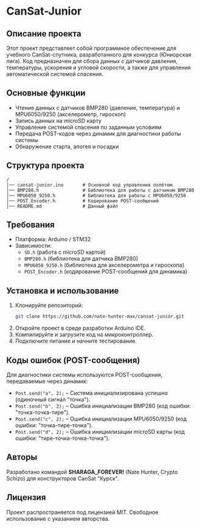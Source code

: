 # CanSat-Junior

## Описание проекта
Этот проект представляет собой программное обеспечение для учебного CanSat-спутника, разработанного для конкурса (Юниорская лига). Код предназначен для сбора данных с датчиков давления, температуры, ускорения и угловой скорости, а также для управления автоматической системой спасения.

## Основные функции
- Чтение данных с датчиков BMP280 (давление, температура) и MPU6050/9250 (акселерометр, гироскоп)
- Запись данных на microSD карту
- Управление системой спасения по заданным условиям
- Передача POST-кодов через динамик для диагностики работы системы
- Обнаружение старта, апогея и посадки

## Структура проекта
```
/
│── cansat-junior.ino		# Основной код управления полётом
│── BMP280.h				# Библиотека для работы с датчиком BMP280
│── MPU6050_9250.h 			# Библиотека для работы с MPU6050/9250
│── POST_Encoder.h 			# Кодирование POST-сообщений
│── README.md				# Данный файл
```

## Требования
- Платформа: Arduino / STM32
- Зависимости:
  - `SD.h` (работа с microSD картой)
  - `BMP280.h` (библиотека для датчика BMP280)
  - `MPU6050_9250.h` (библиотека для акселерометра и гироскопа)
  - `POST_Encoder.h` (кодирование POST-сообщений для динамика)

## Установка и использование
1. Клонируйте репозиторий:
   ```sh
   git clone https://github.com/nate-hunter-max/cansat-junior.git
   ```
2. Откройте проект в среде разработки Arduino IDE.
3. Компилируйте и загрузите код на микроконтроллер.
4. Подключите питание и начните тестирование.

## Коды ошибок (POST-сообщения)
Для диагностики системы используются POST-сообщения, передаваемые через динамик:
- `Post.send("a", 2);` – Система инициализирована успешно (одиночный сигнал "точка").
- `Post.send("b", 2);` – Ошибка инициализации BMP280 (код ошибки: "точка-точка-тире").
- `Post.send("c", 2);` – Ошибка инициализации MPU6050/9250 (код ошибки: "точка-тире-точка").
- `Post.send("d", 2);` – Ошибка инициализации microSD карты (код ошибки: "тире-точка-точка-точка").


## Авторы
Разработано командой **SHARAGA_FOREVER!** (Nate Hunter, Crypto Schizo) для конструкторов CanSat "Курск".

## Лицензия
Проект распространяется под лицензией MIT. Свободное использование с указанием авторства.
